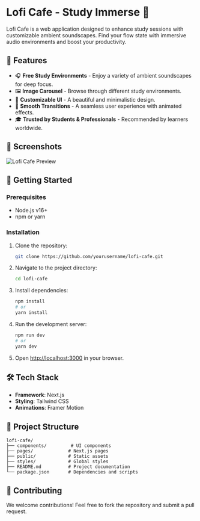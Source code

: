 # Lofi Cafe - Study Immerse 🎵

Lofi Cafe is a web application designed to enhance study sessions with customizable ambient soundscapes. Find your flow state with immersive audio environments and boost your productivity.

## 🌟 Features

- 🎧 **Free Study Environments** - Enjoy a variety of ambient soundscapes for deep focus.
- 🖼️ **Image Carousel** - Browse through different study environments.
- 🎨 **Customizable UI** - A beautiful and minimalistic design.
- 🔄 **Smooth Transitions** - A seamless user experience with animated effects.
- 🎓 **Trusted by Students & Professionals** - Recommended by learners worldwide.

## 📸 Screenshots

![Lofi Cafe Preview](./preview.png)

## 🚀 Getting Started

### Prerequisites
- Node.js v16+
- npm or yarn

### Installation

1. Clone the repository:
   ```sh
   git clone https://github.com/yourusername/lofi-cafe.git
   ```

2. Navigate to the project directory:
   ```sh
   cd lofi-cafe
   ```

3. Install dependencies:
   ```sh
   npm install
   # or
   yarn install
   ```

4. Run the development server:
   ```sh
   npm run dev
   # or
   yarn dev
   ```

5. Open [http://localhost:3000](http://localhost:3000) in your browser.

## 🛠️ Tech Stack

- **Framework**: Next.js
- **Styling**: Tailwind CSS
- **Animations**: Framer Motion

## 📂 Project Structure

```
lofi-cafe/
├── components/         # UI components
├── pages/             # Next.js pages
├── public/            # Static assets
├── styles/            # Global styles
├── README.md          # Project documentation
└── package.json       # Dependencies and scripts
```

## 🙌 Contributing

We welcome contributions! Feel free to fork the repository and submit a pull request.
